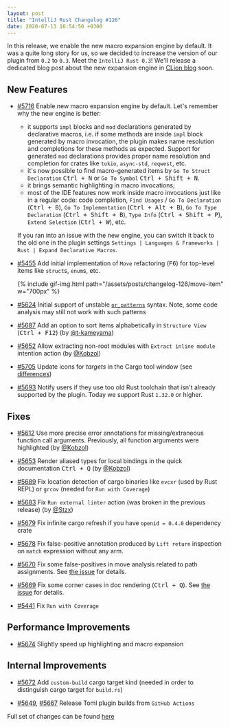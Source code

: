 ```yaml
---
layout: post
title: "IntelliJ Rust Changelog #126"
date: 2020-07-13 16:54:50 +0300
---
```



In this release, we enable the new macro expansion engine by default. It was a quite long story for us,
 so we decided to increase the version of our plugin from `0.2` to `0.3`. Meet the `IntelliJ Rust 0.3`!
 We'll release a dedicated blog post about the new expansion engine in [CLion blog] soon.

## New Features

* [#5716] Enable new macro expansion engine by default. Let's remember why the new engine is better:
  * it supports `impl` blocks and `mod` declarations generated by declarative macros, i.e.
   if some methods are inside `impl` block generated by macro invocation, the plugin makes name resolution
   and completions for these methods as expected. Support for generated `mod` declarations
   provides proper name resolution and completion for crates like `tokio`, `async-std`, `reqwest`, etc.
  * it's now possible to find macro-generated items by `Go To Struct Declaration` <kbd>Ctrl + N</kbd> or `Go To Symbol`
   <kbd>Ctrl + Shift + N</kbd>.
  * it brings semantic highlighting in macro invocations;
  * most of the IDE features now work inside macro invocations just like in a regular code: code completion,
   `Find Usages` / `Go To Declaration` (<kbd>Ctrl + B</kbd>), `Go To Implementation` (<kbd>Ctrl + Alt + B</kbd>),
   `Go To Type Declaration` (<kbd>Ctrl + Shift + B</kbd>), `Type Info` (<kbd>Ctrl + Shift + P</kbd>),
   `Extend Selection` (<kbd>Ctrl + W</kbd>), etc.

  If you ran into an issue with the new engine, you can switch it back to the old one
  in the plugin settings `Settings | Languages & Frameworks | Rust | Expand Declarative Macros`.

* [#5455] Add initial implementation of `Move` refactoring (<kbd>F6</kbd>) for top-level items like `struct`s, `enum`s, etc.

    {% include gif-img.html path="/assets/posts/changelog-126/move-item" w="700px" %}

* [#5624] Initial support of unstable [`or_patterns`] syntax. Note, some code analysis may still not work with such patterns

* [#5687] Add an option to sort items alphabetically in `Structure View` (<kbd>Ctrl + F12</kbd>) (by [@t-kameyama])

* [#5652] Allow extracting non-root modules with `Extract inline module` intention action (by [@Kobzol])

* [#5705] Update icons for _targets_ in the Cargo tool window
 (see [differences](https://github.com/intellij-rust/intellij-rust/pull/5705))

* [#5693] Notify users if they use too old Rust toolchain that isn't already supported by the plugin.
 Today we support Rust `1.32.0` or higher.

## Fixes

* [#5612] Use more precise error annotations for missing/extraneous function call arguments.
 Previously, all function arguments were highlighted (by [@Kobzol])

* [#5653] Render aliased types for local bindings in the quick documentation <kbd>Ctrl + Q</kbd> (by [@Kobzol])

* [#5689] Fix location detection of cargo binaries like `evcxr` (used by Rust REPL) or `grcov`
 (needed for `Run with Coverage`)

* [#5683] Fix `Run external linter` action (was broken in the previous release) (by [@Stzx])

* [#5679] Fix infinite cargo refresh if you have `openid = 0.4.0` dependency crate

* [#5678] Fix false-positive annotation produced by `Lift return` inspection on `match` expression without any arm.

* [#5670] Fix some false-positives in move analysis related to path assignments.
 See [the issue](https://github.com/intellij-rust/intellij-rust/issues/5394) for details.

* [#5669] Fix some corner cases in doc rendering (<kbd>Ctrl + Q</kbd>).
 See [the issue](https://github.com/intellij-rust/intellij-rust/issues/5631) for details.

* [#5441] Fix `Run with Coverage`

## Performance Improvements

* [#5674] Slightly speed up highlighting and macro expansion

## Internal Improvements

* [#5672] Add `custom-build` cargo target kind (needed in order to distinguish cargo target for `build.rs`)

* [#5649], [#5667] Release Toml plugin builds from `GitHub Actions`

Full set of changes can be found [here](https://github.com/intellij-rust/intellij-rust/milestone/34?closed=1)

[@Kobzol]: https://github.com/Kobzol
[@Stzx]: https://github.com/Stzx
[@t-kameyama]: https://github.com/t-kameyama

[CLion blog]: https://blog.jetbrains.com/clion/
[`or_patterns`]: https://github.com/rust-lang/rfcs/blob/master/text/2535-or-patterns.md


[#5441]: https://github.com/intellij-rust/intellij-rust/pull/5441
[#5455]: https://github.com/intellij-rust/intellij-rust/pull/5455
[#5612]: https://github.com/intellij-rust/intellij-rust/pull/5612
[#5624]: https://github.com/intellij-rust/intellij-rust/pull/5624
[#5649]: https://github.com/intellij-rust/intellij-rust/pull/5649
[#5652]: https://github.com/intellij-rust/intellij-rust/pull/5652
[#5653]: https://github.com/intellij-rust/intellij-rust/pull/5653
[#5667]: https://github.com/intellij-rust/intellij-rust/pull/5667
[#5669]: https://github.com/intellij-rust/intellij-rust/pull/5669
[#5670]: https://github.com/intellij-rust/intellij-rust/pull/5670
[#5672]: https://github.com/intellij-rust/intellij-rust/pull/5672
[#5674]: https://github.com/intellij-rust/intellij-rust/pull/5674
[#5678]: https://github.com/intellij-rust/intellij-rust/pull/5678
[#5679]: https://github.com/intellij-rust/intellij-rust/pull/5679
[#5683]: https://github.com/intellij-rust/intellij-rust/pull/5683
[#5687]: https://github.com/intellij-rust/intellij-rust/pull/5687
[#5689]: https://github.com/intellij-rust/intellij-rust/pull/5689
[#5693]: https://github.com/intellij-rust/intellij-rust/pull/5693
[#5705]: https://github.com/intellij-rust/intellij-rust/pull/5705
[#5716]: https://github.com/intellij-rust/intellij-rust/pull/5716